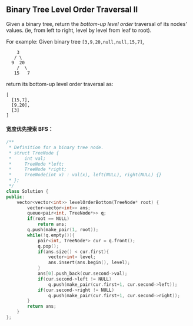 ## Binary Tree Level Order Traversal II

Given a binary tree, return the *bottom-up level order* traversal of its nodes' values. (ie, from left to right, level by level from leaf to root).

For example:
Given binary tree `[3,9,20,null,null,15,7]`,

```
    3
   / \
  9  20
    /  \
   15   7
```

return its bottom-up level order traversal as:

```
[
  [15,7],
  [9,20],
  [3]
]
```

#### 宽度优先搜索 BFS：

```c++
/**
 * Definition for a binary tree node.
 * struct TreeNode {
 *     int val;
 *     TreeNode *left;
 *     TreeNode *right;
 *     TreeNode(int x) : val(x), left(NULL), right(NULL) {}
 * };
 */
class Solution {
public:
    vector<vector<int>> levelOrderBottom(TreeNode* root) {
        vector<vector<int>> ans;
        queue<pair<int, TreeNode*>> q;
        if(root == NULL)
            return ans;
        q.push(make_pair(1, root));
        while(!q.empty()){
            pair<int, TreeNode*> cur = q.front();
            q.pop();
            if(ans.size() < cur.first){
                vector<int> level;
                ans.insert(ans.begin(), level);
            }
            ans[0].push_back(cur.second->val);
            if(cur.second->left != NULL)
                q.push(make_pair(cur.first+1, cur.second->left));
            if(cur.second->right != NULL)
                q.push(make_pair(cur.first+1, cur.second->right));
        }
        return ans;
    }
};
```

